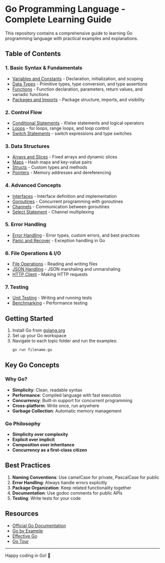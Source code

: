 # Go Programming Language - Complete Learning Guide

This repository contains a comprehensive guide to learning Go programming language with practical examples and explanations.

## Table of Contents

### 1. Basic Syntax & Fundamentals

- [Variables and Constants](01-basic-syntax/variables.go) - Declaration, initialization, and scoping
- [Data Types](01-basic-syntax/data-types.go) - Primitive types, type conversion, and type assertions
- [Functions](01-basic-syntax/functions.go) - Function declaration, parameters, return values, and variadic functions
- [Packages and Imports](01-basic-syntax/packages.go) - Package structure, imports, and visibility

### 2. Control Flow

- [Conditional Statements](02-control-flow/conditionals.go) - if/else statements and logical operators
- [Loops](02-control-flow/loops.go) - for loops, range loops, and loop control
- [Switch Statements](02-control-flow/switch.go) - switch expressions and type switches

### 3. Data Structures

- [Arrays and Slices](03-data-structures/arrays-slices.go) - Fixed arrays and dynamic slices
- [Maps](03-data-structures/maps.go) - Hash maps and key-value pairs
- [Structs](03-data-structures/structs.go) - Custom types and methods
- [Pointers](03-data-structures/pointers.go) - Memory addresses and dereferencing

### 4. Advanced Concepts

- [Interfaces](04-advanced/interfaces.go) - Interface definition and implementation
- [Goroutines](04-advanced/goroutines.go) - Concurrent programming with goroutines
- [Channels](04-advanced/channels.go) - Communication between goroutines
- [Select Statement](04-advanced/select.go) - Channel multiplexing

### 5. Error Handling

- [Error Handling](05-error-handling/errors.go) - Error types, custom errors, and best practices
- [Panic and Recover](05-error-handling/panic-recover.go) - Exception handling in Go

### 6. File Operations & I/O

- [File Operations](06-io/file-operations.go) - Reading and writing files
- [JSON Handling](06-io/json.go) - JSON marshaling and unmarshaling
- [HTTP Client](06-io/http-client.go) - Making HTTP requests

### 7. Testing

- [Unit Testing](07-testing/testing.go) - Writing and running tests
- [Benchmarking](07-testing/benchmarking.go) - Performance testing

## Getting Started

1. Install Go from [golang.org](https://golang.org/dl/)
2. Set up your Go workspace
3. Navigate to each topic folder and run the examples:
   ```bash
   go run filename.go
   ```

## Key Go Concepts

### Why Go?

- **Simplicity**: Clean, readable syntax
- **Performance**: Compiled language with fast execution
- **Concurrency**: Built-in support for concurrent programming
- **Cross-platform**: Write once, run anywhere
- **Garbage Collection**: Automatic memory management

### Go Philosophy

- **Simplicity over complexity**
- **Explicit over implicit**
- **Composition over inheritance**
- **Concurrency as a first-class citizen**

## Best Practices

1. **Naming Conventions**: Use camelCase for private, PascalCase for public
2. **Error Handling**: Always handle errors explicitly
3. **Package Organization**: Keep related functionality together
4. **Documentation**: Use godoc comments for public APIs
5. **Testing**: Write tests for your code

## Resources

- [Official Go Documentation](https://golang.org/doc/)
- [Go by Example](https://gobyexample.com/)
- [Effective Go](https://golang.org/doc/effective_go.html)
- [Go Tour](https://tour.golang.org/)

---

Happy coding in Go! 🚀

